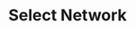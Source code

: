 ---
sidebar_position: 3
title: "Select Network"
sidebar_label: "Select Network"
description: "Choose wireless networks in Debian systems - scan available networks, select access points, manage network profiles, and prioritize wireless connections."
keywords:
  - "debian network selection"
  - "wifi network scanning"
  - "access point selection"
  - "network profiles"
  - "wireless connection management"
tags:
  - debian
  - network-selection
  - wifi-scanning
  - access-point-selection
  - connection-management
slug: /linux/debian/network/wireless-setup/select-network
---